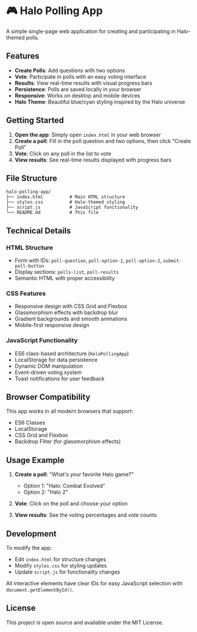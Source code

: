 # 🎮 Halo Polling App

A simple single-page web application for creating and participating in Halo-themed polls.

## Features

- **Create Polls**: Add questions with two options
- **Vote**: Participate in polls with an easy voting interface
- **Results**: View real-time results with visual progress bars
- **Persistence**: Polls are saved locally in your browser
- **Responsive**: Works on desktop and mobile devices
- **Halo Theme**: Beautiful blue/cyan styling inspired by the Halo universe

## Getting Started

1. **Open the app**: Simply open `index.html` in your web browser
2. **Create a poll**: Fill in the poll question and two options, then click "Create Poll"
3. **Vote**: Click on any poll in the list to vote
4. **View results**: See real-time results displayed with progress bars

## File Structure

```
halo-polling-app/
├── index.html          # Main HTML structure
├── styles.css          # Halo-themed styling
├── script.js           # JavaScript functionality
└── README.md           # This file
```

## Technical Details

### HTML Structure
- Form with IDs: `poll-question`, `poll-option-1`, `poll-option-2`, `submit-poll-button`
- Display sections: `polls-list`, `poll-results`
- Semantic HTML with proper accessibility

### CSS Features
- Responsive design with CSS Grid and Flexbox
- Glassmorphism effects with backdrop blur
- Gradient backgrounds and smooth animations
- Mobile-first responsive design

### JavaScript Functionality
- ES6 class-based architecture (`HaloPollingApp`)
- LocalStorage for data persistence
- Dynamic DOM manipulation
- Event-driven voting system
- Toast notifications for user feedback

## Browser Compatibility

This app works in all modern browsers that support:
- ES6 Classes
- LocalStorage
- CSS Grid and Flexbox
- Backdrop Filter (for glassmorphism effects)

## Usage Example

1. **Create a poll**: "What's your favorite Halo game?"
   - Option 1: "Halo: Combat Evolved"
   - Option 2: "Halo 2"

2. **Vote**: Click on the poll and choose your option

3. **View results**: See the voting percentages and vote counts

## Development

To modify the app:
- Edit `index.html` for structure changes
- Modify `styles.css` for styling updates
- Update `script.js` for functionality changes

All interactive elements have clear IDs for easy JavaScript selection with `document.getElementById()`.

## License

This project is open source and available under the MIT License.
